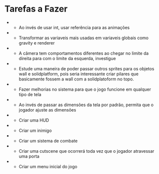 # Tarefas a Fazer
* - Ao invés de usar int, usar referência para as animações
* - Transformar as variaveis mais usadas em variaveis globais como gravity e renderer 
* - A câmera tem comportamentos diferentes ao chegar no limite da direita para com o limite da esquerda, investigue
* - Estude uma maneira de poder passar outros sprites para os objetos wall e solidplatform, pois seria interessante criar pilares que basicamente fossem a wall com a solidplatoform no topo.
* - Fazer melhorias no sistema para que o jogo funcione em qualquer tipo de tela
* - Ao invés de passar as dimensões da tela por padrão, permita que o jogador ajuste as dimensões
* - Criar uma HUD
* - Criar um inimigo
* - Criar um sistema de combate
* - Criar uma cutscene que ocorrerá toda vez que o jogador atravessar uma porta
* - Criar um menu inicial do jogo




